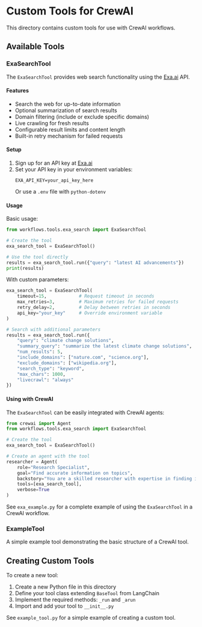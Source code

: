 # Custom Tools for CrewAI

This directory contains custom tools for use with CrewAI workflows.

## Available Tools

### ExaSearchTool

The `ExaSearchTool` provides web search functionality using the [Exa.ai](https://exa.ai) API.

#### Features

- Search the web for up-to-date information
- Optional summarization of search results
- Domain filtering (include or exclude specific domains)
- Live crawling for fresh results
- Configurable result limits and content length
- Built-in retry mechanism for failed requests

#### Setup

1. Sign up for an API key at [Exa.ai](https://exa.ai)
2. Set your API key in your environment variables:
   ```
   EXA_API_KEY=your_api_key_here
   ```
   Or use a `.env` file with `python-dotenv`

#### Usage

Basic usage:

```python
from workflows.tools.exa_search import ExaSearchTool

# Create the tool
exa_search_tool = ExaSearchTool()

# Use the tool directly
results = exa_search_tool.run({"query": "latest AI advancements"})
print(results)
```

With custom parameters:

```python
exa_search_tool = ExaSearchTool(
    timeout=15,            # Request timeout in seconds
    max_retries=3,         # Maximum retries for failed requests
    retry_delay=2,         # Delay between retries in seconds
    api_key="your_key"     # Override environment variable
)

# Search with additional parameters
results = exa_search_tool.run({
    "query": "climate change solutions",
    "summary_query": "summarize the latest climate change solutions",
    "num_results": 5,
    "include_domains": ["nature.com", "science.org"],
    "exclude_domains": ["wikipedia.org"],
    "search_type": "keyword",
    "max_chars": 1000,
    "livecrawl": "always"
})
```

#### Using with CrewAI

The `ExaSearchTool` can be easily integrated with CrewAI agents:

```python
from crewai import Agent
from workflows.tools.exa_search import ExaSearchTool

# Create the tool
exa_search_tool = ExaSearchTool()

# Create an agent with the tool
researcher = Agent(
    role="Research Specialist",
    goal="Find accurate information on topics",
    backstory="You are a skilled researcher with expertise in finding information.",
    tools=[exa_search_tool],
    verbose=True
)
```

See `exa_example.py` for a complete example of using the `ExaSearchTool` in a CrewAI workflow.

### ExampleTool

A simple example tool demonstrating the basic structure of a CrewAI tool.

## Creating Custom Tools

To create a new tool:

1. Create a new Python file in this directory
2. Define your tool class extending `BaseTool` from LangChain
3. Implement the required methods: `_run` and `_arun`
4. Import and add your tool to `__init__.py`

See `example_tool.py` for a simple example of creating a custom tool. 